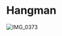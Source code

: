 # Hangman

![IMG_0373](https://user-images.githubusercontent.com/57576765/73228111-ac722f00-4143-11ea-92ea-4cf1c7bae31a.PNG)

